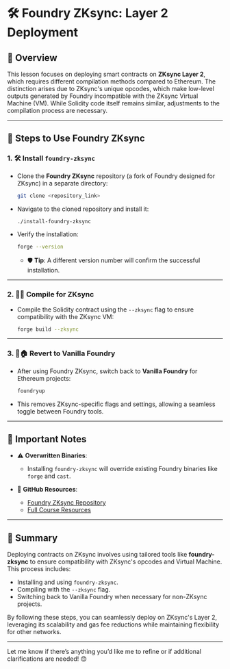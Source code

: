 # 🛠️ Foundry ZKsync: Layer 2 Deployment


## 📝 Overview
This lesson focuses on deploying smart contracts on **ZKsync Layer 2**, which requires different compilation methods compared to Ethereum. The distinction arises due to ZKsync's unique opcodes, which make low-level outputs generated by Foundry incompatible with the ZKsync Virtual Machine (VM). While Solidity code itself remains similar, adjustments to the compilation process are necessary.

---

## 🔄 Steps to Use Foundry ZKsync

### 1. 🛠️ **Install `foundry-zksync`**
   - Clone the **Foundry ZKsync** repository (a fork of Foundry designed for ZKsync) in a separate directory:
     ```bash
     git clone <repository_link>
     ```
   - Navigate to the cloned repository and install it:
     ```bash
     ./install-foundry-zksync
     ```
   - Verify the installation:
     ```bash
     forge --version
     ```
     - 🛡️ **Tip**: A different version number will confirm the successful installation.

---

### 2. 🧑‍💻 **Compile for ZKsync**
   - Compile the Solidity contract using the `--zksync` flag to ensure compatibility with the ZKsync VM:
     ```bash
     forge build --zksync
     ```

---

### 3. 🔄🏠 **Revert to Vanilla Foundry**
   - After using Foundry ZKsync, switch back to **Vanilla Foundry** for Ethereum projects:
     ```bash
     foundryup
     ```
   - This removes ZKsync-specific flags and settings, allowing a seamless toggle between Foundry tools.

---

## 📌 Important Notes
- ⚠️ **Overwritten Binaries**:
  - Installing `foundry-zksync` will override existing Foundry binaries like `forge` and `cast`.

- 🔗 **GitHub Resources**:
  - [Foundry ZKsync Repository](https://github.com/matter-labs/foundry-zksync)
  - [Full Course Resources](https://github.com/Cyfrin/foundry-full-course-cu)

---

## 🌟 Summary
Deploying contracts on ZKsync involves using tailored tools like **foundry-zksync** to ensure compatibility with ZKsync's opcodes and Virtual Machine. This process includes:
- Installing and using `foundry-zksync`.
- Compiling with the `--zksync` flag.
- Switching back to Vanilla Foundry when necessary for non-ZKsync projects.

By following these steps, you can seamlessly deploy on ZKsync's Layer 2, leveraging its scalability and gas fee reductions while maintaining flexibility for other networks.

---

Let me know if there’s anything you’d like me to refine or if additional clarifications are needed! 😊
